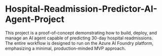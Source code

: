 # Hospital-Readmission-Predictor-AI-Agent-Project
This project is a proof-of-concept demonstrating how to build, deploy, and manage an AI agent capable of predicting 30-day hospital readmissions. The entire workflow is designed to run on the Azure AI Foundry platform, emphasizing a minimal, production-minded MVP  approach.
